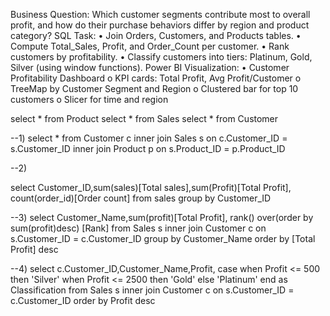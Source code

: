 Business Question:
Which customer segments contribute most to overall profit, and how do their purchase behaviors differ by region and product category?
SQL Task:
• Join Orders, Customers, and Products tables.
• Compute Total_Sales, Profit, and Order_Count per customer.
• Rank customers by profitability.
• Classify customers into tiers: Platinum, Gold, Silver (using window functions).
Power BI Visualization:
• Customer Profitability Dashboard
o KPI cards: Total Profit, Avg Profit/Customer
o TreeMap by Customer Segment and Region
o Clustered bar for top 10 customers
o Slicer for time and region

select * from Product
select * from Sales
select * from Customer

--1)
select * from Customer c
inner join Sales s
on c.Customer_ID = s.Customer_ID
inner join Product p
on s.Product_ID = p.Product_ID

--2)

select Customer_ID,sum(sales)[Total sales],sum(Profit)[Total Profit], count(order_id)[Order count]
from sales
group by Customer_ID

--3)
select Customer_Name,sum(profit)[Total Profit],
rank() over(order by sum(profit)desc) [Rank]
from Sales s
inner join Customer c
on s.Customer_ID = c.Customer_ID
group by  Customer_Name
order by [Total Profit] desc

--4)
select c.Customer_ID,Customer_Name,Profit,
case 
	when Profit <= 500 then 'Silver'
	when Profit <= 2500 then 'Gold'
	else 'Platinum'
	end as Classification
from Sales s
inner join Customer c
on s.Customer_ID = c.Customer_ID
order by Profit desc
